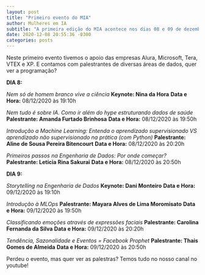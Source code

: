 ```yaml
---
layout: post
title: "Primeiro evento do MIA"
author: Mulheres em IA
subtitle: "A primeira edição do MIA acontece nos dias 08 e 09 de dezembro de 2020 online no Youtube!"
date: 2020-12-08 20:55:36 -0300
categories: posts
---
```


Neste primeiro evento tivemos o apoio das empresas Alura, Microsoft, Tera, VTEX e XP. E contamos com palestrantes de diversas áreas de dados, quer ver a programação?

**DIA 8:**

*Nem só de homem branco vive a ciência*
**Keynote: Nina da Hora**
**Data e Hora:** 08/12/2020 às 19:10h

*Nem tudo é sobre IA. Como ir além do hype estruturando dados de saúde*
**Palestrante: Amanda Furtado Brinhosa**
**Data e Hora:** 08/12/2020 às 19:50h

*Introdução a Machine Learning: Entenda o aprendizado supervisionado VS aprendizado não supervisionado na prática (com Python)*
**Palestrante: Aline de Sousa Pereira Bitencourt**
**Data e Hora:** 08/12/2020 às 20:20h

*Primeiros passos na Engenharia de Dados: Por onde começar?*
**Palestrante: Letícia Rina Sakurai**
**Data e Hora:** 08/12/2020 às 20:50h


**DIA 9:**

*Storytelling na Engenharia de Dados*
**Keynote: Dani Monteiro**
**Data e Hora:** 09/12/2020 às 19:10h

*Introdução à MLOps*
**Palestrante: Mayara Alves de Lima Moromisato**
**Data e Hora:** 09/12/2020 às 19:50h

*Classificando emoções através de expressões faciais*
**Palestrante: Carolina Fernanda da Silva**
**Data e Hora:** 09/12/2020 às 20:20h

*Tendência, Sazonalidade e Eventos = Facebook Prophet*
**Palestrante: Thais Gomes de Almeida**
**Data e Hora:** 09/12/2020 às 20:50h


Perdeu o evento, mas quer ver as palestras? Temos tudo no nosso canal no youtube!